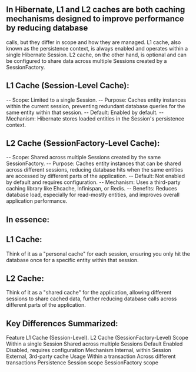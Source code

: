 
## In Hibernate, L1 and L2 caches are both caching mechanisms designed to improve performance by reducing database 
   calls, but they differ in scope and how they are managed. L1 cache, also known as the persistence context, is always
   enabled and operates within a single Hibernate Session. L2 cache, on the other hand, is optional and can be configured
   to share data across multiple Sessions created by a SessionFactory.

## L1 Cache (Session-Level Cache):
-- Scope: Limited to a single Session.
-- Purpose: Caches entity instances within the current session, preventing redundant database queries for the same 
   entity within that session.
-- Default: Enabled by default.
-- Mechanism: Hibernate stores loaded entities in the Session's persistence context.

## L2 Cache (SessionFactory-Level Cache):
-- Scope: Shared across multiple Sessions created by the same SessionFactory.
-- Purpose: Caches entity instances that can be shared across different sessions, reducing database hits when the 
   same entities are accessed by different parts of the application.
-- Default: Not enabled by default and requires configuration.
-- Mechanism: Uses a third-party caching library like Ehcache, Infinispan, or Redis.
-- Benefits: Reduces database load, especially for read-mostly entities, and improves overall application performance.

## In essence:

## L1 Cache:
   Think of it as a "personal cache" for each session, ensuring you only hit the database once for a specific entity
   within that session.
## L2 Cache:
   Think of it as a "shared cache" for the application, allowing different sessions to share cached data, further 
   reducing database calls across different parts of the application.

## Key Differences Summarized:
Feature       L1 Cache (Session-Level).       L2 Cache (SessionFactory-Level)
Scope         Within a single Session         Shared across multiple Sessions
Default           Enabled                     Disabled, requires configuration
Mechanism     Internal, within Session        External, 3rd-party cache
Usage         Within a transaction            Across different transactions
Persistence   Session scope                   SessionFactory scope

